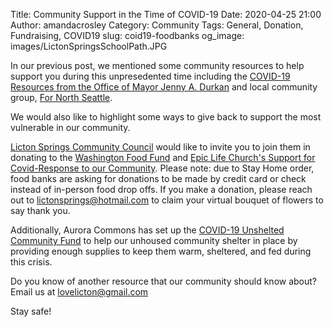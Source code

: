 Title: Community Support in the Time of COVID-19
Date: 2020-04-25 21:00
Author: amandacrosley
Category: Community
Tags: General, Donation, Fundraising, COVID19
slug: coid19-foodbanks
og_image: images/LictonSpringsSchoolPath.JPG

In our previous post, we mentioned some community resources to help support you during this unpresedented time including the [COVID-19 Resources from the Office of Mayor Jenny A. Durkan](https://www.seattle.gov/mayor/covid-19) and local community group, [For North Seattle](https://www.facebook.com/groups/fornorthseattle/?ref=br_rs).

We would also like to highlight some ways to give back to support the most vulnerable in our community. 

[Licton Springs Community Council](lictonsprings.org) would like to invite you to join them in donating to the [Washington Food Fund](https://philanthropynw.org/wa-food-fund) and [Epic Life Church's Support for Covid-Response to our Community](https://epiclifechurch.churchcenter.com/giving). Please note: due to Stay Home order, food banks are asking for donations to be made by credit card or check instead of in-person food drop offs. If you make a donation, please reach out to lictonsprings@hotmail.com to claim your virtual bouquet of flowers to say thank you.

Additionally, Aurora Commons has set up the [COVID-19 Unshelted Community Fund](https://www.auroracommons.org/covid19communityfund) to help our unhoused community shelter in place by providing enough supplies to keep them warm, sheltered, and fed during this crisis.

Do you know of another resource that our community should know about? Email us at [lovelicton@gmail.com](mailto:lovelicton@gmail.com)

Stay safe! 
